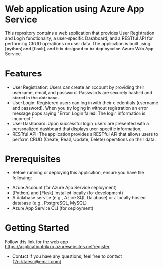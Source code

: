 # Web application using Azure App Service

This repository contains a web application that provides User Registration and Login functionality, a user-specific Dashboard, and a RESTful API for performing CRUD operations on user data. The application is built using [python] and [flask], and it is designed to be deployed on Azure Web App Service.

# Features

* User Registration: Users can create an account by providing their username, email, and password. Passwords are securely hashed and stored in the database. 
* User Login: Registered users can log in with their credentials (username and password). When you try loging in without registration an error message pops saying "Error: Login failed! The login information is incorrect."
* User Dashboard: Upon successful login, users are presented with a personalized dashboard that displays user-specific information.
* RESTful API: The application provides a RESTful API that allows users to perform CRUD (Create, Read, Update, Delete) operations on their data.

# Prerequisites 
- Before running or deploying this application, ensure you have the following:

* Azure Account (for Azure App Service deployment) 
* [Python] and [Flask] installed locally (for development) 
* A database service (e.g., Azure SQL Database) or a locally hosted database (e.g., PostgreSQL, MySQL) 
* Azure App Service CLI (for deployment)

# Getting Started 
Follow this link for the web app - https://applicationtriluxo.azurewebsites.net/register

* Contact If you have any questions, feel free to contact {2nikitaesc@email.com].
